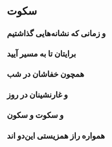 سکوت
=======

و زمانی که نشانه‌هایی گذاشتیم
-------------------------------------
برایتان تا به مسیر آیید
--------------------------------------
همچون خفاشان در شب
---------------------------------------
و غارنشینان در روز
------------------------------------------
و سکوت و سکون
---------------------------------
همواره راز همزیستی این‌دو‌ اند
-----------------------------------------------